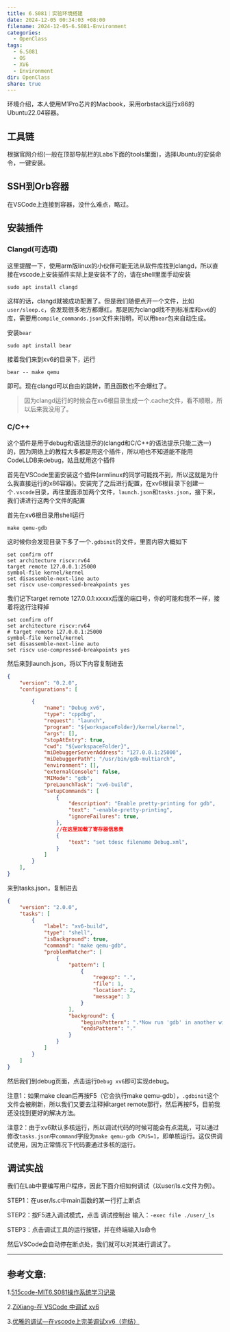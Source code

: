 ```yaml
---
title: 6.S081｜实验环境搭建
date: 2024-12-05 00:34:03 +08:00
filename: 2024-12-05-6.S081-Environment
categories:
  - OpenClass
tags:
  - 6.S081
  - OS
  - XV6
  - Environment
dir: OpenClass
share: true
---
```

环境介绍，本人使用M1Pro芯片的Macbook，采用orbstack运行x86的Ubuntu22.04容器。

## 工具链

根据官网介绍(一般在顶部导航栏的Labs下面的tools里面)，选择Ubuntu的安装命令，一键安装。

## SSH到Orb容器

在VSCode上连接到容器，没什么难点，略过。

## 安装插件

### Clangd(可选项)

这里提醒一下，使用arm版linux的小伙伴可能无法从软件库找到clangd，所以直接在vscode上安装插件实际上是安装不了的，请在shell里面手动安装

```shell
sudo apt install clangd
```

这样的话，clangd就被成功配置了。但是我们随便点开一个文件，比如`user/sleep.c`，会发现很多地方都爆红。那是因为clangd找不到标准库和`xv6`的库，需要用`compile_commands.json`文件来指明，可以用`bear`包来自动生成。

安装`bear`

```shell
sudo apt install bear
```

接着我们来到xv6的目录下，运行

```shell
bear -- make qemu
```

即可。现在clangd可以自由的跳转，而且函数也不会爆红了。

>因为clangd运行的时候会在xv6根目录生成一个.cache文件，看不顺眼，所以后来我没用了。
### C/C++

这个插件是用于debug和语法提示的(clangd和C/C++的语法提示只能二选一)的，因为网络上的教程大多都是用这个插件，所以咱也不知道能不能用CodeLLDB来debug，姑且就用这个插件

首先在VSCode里面安装这个插件(armlinux的同学可能找不到，所以这就是为什么我直接运行的x86容器)。安装完了之后进行配置，在xv6根目录下创建一个`.vscode`目录，再往里面添加两个文件，`launch.json`和`tasks.json`，接下来，我们讲进行这两个文件的配置

首先在xv6根目录用shell运行

```shell
make qemu-gdb
```

这时候你会发现目录下多了一个`.gdbinit`的文件，里面内容大概如下

```
set confirm off
set architecture riscv:rv64
target remote 127.0.0.1:25000
symbol-file kernel/kernel
set disassemble-next-line auto
set riscv use-compressed-breakpoints yes
```

我们记下target remote 127.0.0.1:xxxxx后面的端口号，你的可能和我不一样，接着将这行注释掉

```
set confirm off
set architecture riscv:rv64
# target remote 127.0.0.1:25000
symbol-file kernel/kernel
set disassemble-next-line auto
set riscv use-compressed-breakpoints yes
```

然后来到launch.json，将以下内容复制进去

```json
{
    "version": "0.2.0",
    "configurations": [

        {
            "name": "Debug xv6",
            "type": "cppdbg",
            "request": "launch",
            "program": "${workspaceFolder}/kernel/kernel",
            "args": [],
            "stopAtEntry": true,
            "cwd": "${workspaceFolder}",
            "miDebuggerServerAddress": "127.0.0.1:25000",
            "miDebuggerPath": "/usr/bin/gdb-multiarch",
            "environment": [],
            "externalConsole": false,
            "MIMode": "gdb",
            "preLaunchTask": "xv6-build",
            "setupCommands": [
                {
                    "description": "Enable pretty-printing for gdb",
                    "text": "-enable-pretty-printing",
                    "ignoreFailures": true,
                },
                //在这里加载了寄存器信息表
                {
                    "text": "set tdesc filename Debug.xml",
                }
            ]
        }
    ],
}
```

来到tasks.json，复制进去

```json
{
    "version": "2.0.0",
    "tasks": [
        {
            "label": "xv6-build",
            "type": "shell",
            "isBackground": true,
            "command": "make qemu-gdb",
            "problemMatcher": [
                {
                    "pattern": [
                        {
                            "regexp": ".",
                            "file": 1,
                            "location": 2,
                            "message": 3
                        }
                    ],
                    "background": {
                        "beginsPattern": ".*Now run 'gdb' in another window.",
                        "endsPattern": "."
                    }
                }
            ]
        }
    ]
}
```

然后我们到debug页面，点击运行`Debug xv6`即可实现debug。

注意1：如果make clean后再按F5（它会执行make qemu-gdb），`.gdbinit`这个文件会被刷新，所以我们又要去注释掉target remote那行，然后再按F5，目前我还没找到更好的解决方法。

注意2：由于xv6默认多核运行，所以调试代码的时候可能会有点混乱，可以通过修改`tasks.json`中`command`字段为`make qemu-gdb CPUS=1`，即单核运行。这仅供调试使用，因为正常情况下代码要通过多核的运行。

## 调试实战

我们在Lab中要编写用户程序，因此下面介绍如何调试（以user/ls.c文件为例）。

STEP1：在user/ls.c中main函数的某一行打上断点

STEP2：按F5进入调试模式，点击 调试控制台 输入：`-exec file ./user/_ls`

STEP3：点击调试工具的运行按钮，并在终端输入ls命令

然后VSCode会自动停在断点处，我们就可以对其进行调试了。

---

## 参考文章:

1.[515code-MIT6.S081操作系统学习记录](https://www.515code.com/posts/r1eiw7kt/#%E4%B8%80-%E5%87%86%E5%A4%87)

2.[ZiXiang-在 VSCode 中调试 xv6](https://www.zixiangcode.top/article/how-to-debug-xv6-in-vscode#810e945beca345c6acf3c6b1745e619c)

3.[优雅的调试—在vscode上完美调试xv6（完结）](https://sanbuphy.github.io/p/%E4%BC%98%E9%9B%85%E7%9A%84%E8%B0%83%E8%AF%95%E5%9C%A8vscode%E4%B8%8A%E5%AE%8C%E7%BE%8E%E8%B0%83%E8%AF%95xv6%E5%AE%8C%E7%BB%93/)